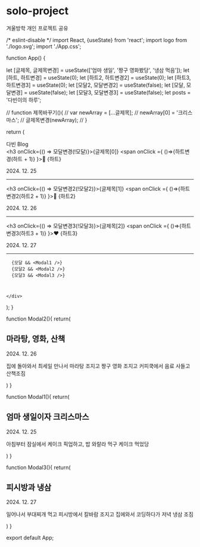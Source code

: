 # solo-project
겨울방학 개인 프로젝트 공유

/* eslint-disable */
import React, {useState} from 'react';
import logo from './logo.svg';
import './App.css';

function App() {

  let [글제목, 글제목변경] = useState(['엄마 생일', '짱구 영화봤당', '냉삼 먹음']);
  let [하트, 하트변경] = useState(0);
  let [하트2, 하트변경2] = useState(0);
  let [하트3, 하트변경3] = useState(0);
  let [모달2, 모달변경2] = useState(false);
  let [모달, 모달변경] = useState(false);
  let [모달3, 모달변경3] = useState(false);
  let posts = '다빈이의 하루';

  // function 제목바꾸기(){
  //   var newArray = [...글제목];
  //   newArray[0] = '크리스마스';
  //   글제목변경(newArray);
  // }
  
  return (
    <div className="App">
      <div className="black-nav">
        <div> 다빈 Blog </div>
      </div>
      <div className="list">
        <h3 onClick={() => 모달변경(!모달)}>{글제목[0]} <span onClick ={ ()=>{하트변경(하트 + 1)} }>💙</span> {하트} </h3>
        <p>2024. 12. 25</p>
        <hr/>
      </div>
      <div className="list">
        <h3 onClick={() => 모달변경2(!모달2)}>{글제목[1]} <span onClick ={ ()=>{하트변경2(하트2 + 1)} }>💛</span> {하트2} </h3>
        <p>2024. 12. 26</p>
        <hr/>
      </div>
      <div className="list">
        <h3 onClick={() => 모달변경3(!모달3)}>{글제목[2]} <span onClick ={ ()=>{하트변경3(하트3 + 1)} }>♥️</span> {하트3} </h3>
        <p>2024. 12. 27</p>
        <hr/>
      </div>

      {모달 && <Modal1 />}
      {모달2 && <Modal2 />}
      {모달3 && <Modal3 />}

      

    </div>
  );
}

function Modal2(){
  return(
    <div className="modal">
        <h2>마라탕, 영화, 산책</h2>
        <p>2024. 12. 26</p>
        <p>집에 돌아와서 최세일 만나서 마라탕 조지고 짱구 영화 조지고 커피쿡에서 음료 사들고 산책조짐
        </p>
      </div>
  )
}

function Modal1(){
  return(
    <div className="modal">
        <h2>엄마 생일이자 크리스마스</h2>
        <p>2024. 12. 25</p>
        <p> 아침부터 잠실에서 케이크 픽업하고, 밥 와랄라 먹구 케이크 먹었당
        </p>
      </div>
  )
}

function Modal3(){
  return(
    <div className="modal">
        <h2>피시방과 냉삼</h2>
        <p>2024. 12. 27</p>
        <p> 일어나서 부대찌개 먹고 피시방에서 칼바람 조지고 집에와서 코딩하다가 저녁 냉삼 조짐
        </p>
      </div>
  )
}

export default App;
